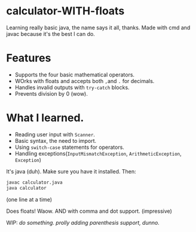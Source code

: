 # calculator-WITH-floats
Learning really basic java, the name says it all, thanks.
Made with cmd and javac because it's the best I can do.

# Features
 - Supports the four basic mathematical operators.
 - WOrks with floats and accepts both ```,```and ```.``` for decimals.
 - Handles invalid outputs with ```try-catch``` blocks.
 - Prevents division by 0 (wow).
# What I learned.
 - Reading user input with ```Scanner```.
 - Basic syntax, the need to import.
 - Using ```switch-case``` statements for operators.
 - Handling exceptions(```InputMismatchException```, ```ArithmeticException```, ```Exception```)

It's java (duh).
Make sure you have it installed. Then:
```bash
javac calculator.java
java calculator
```
(one line at a time)

Does floats! Waow. AND with comma and dot support. (impressive)

WIP: *do something. prolly adding parenthesis support, dunno.*
